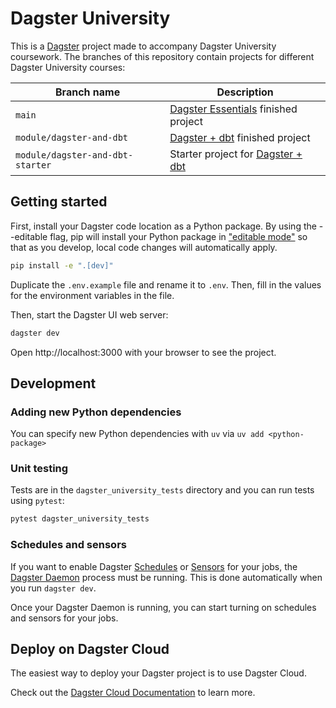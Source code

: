 # Dagster University

This is a [Dagster](https://dagster.io/) project made to accompany Dagster University coursework. The branches of this repository contain projects for different Dagster University courses:

| Branch name | Description |
|-------------|-------------|
| `main`       | [Dagster Essentials](https://courses.dagster.io/courses/dagster-essentials) finished project |
| `module/dagster-and-dbt` | [Dagster + dbt](https://courses.dagster.io/courses/dagster-dbt) finished project |
| `module/dagster-and-dbt-starter` | Starter project for [Dagster + dbt](https://courses.dagster.io/courses/dagster-dbt) |

## Getting started

First, install your Dagster code location as a Python package. By using the --editable flag, pip will install your Python package in ["editable mode"](https://pip.pypa.io/en/latest/topics/local-project-installs/#editable-installs) so that as you develop, local code changes will automatically apply.

```bash
pip install -e ".[dev]"
```

Duplicate the `.env.example` file and rename it to `.env`. Then, fill in the values for the environment variables in the file.

Then, start the Dagster UI web server:

```bash
dagster dev
```

Open http://localhost:3000 with your browser to see the project.


## Development


### Adding new Python dependencies

You can specify new Python dependencies with `uv` via `uv add <python-package>`

### Unit testing

Tests are in the `dagster_university_tests` directory and you can run tests using `pytest`:

```bash
pytest dagster_university_tests
```

### Schedules and sensors

If you want to enable Dagster [Schedules](https://docs.dagster.io/concepts/partitions-schedules-sensors/schedules) or [Sensors](https://docs.dagster.io/concepts/partitions-schedules-sensors/sensors) for your jobs, the [Dagster Daemon](https://docs.dagster.io/deployment/dagster-daemon) process must be running. This is done automatically when you run `dagster dev`.

Once your Dagster Daemon is running, you can start turning on schedules and sensors for your jobs.

## Deploy on Dagster Cloud

The easiest way to deploy your Dagster project is to use Dagster Cloud.

Check out the [Dagster Cloud Documentation](https://docs.dagster.cloud) to learn more. 
